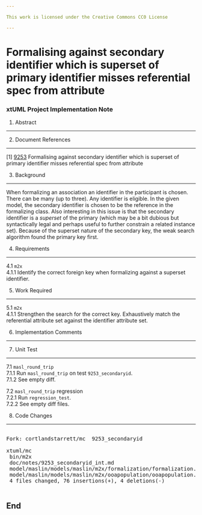 ```yaml
---

This work is licensed under the Creative Commons CC0 License

---
```


# Formalising against secondary identifier which is superset of primary identifier misses referential spec from attribute
### xtUML Project Implementation Note


1. Abstract
-----------

2. Document References
----------------------
[1] [9253](https://support.onefact.net/redmine/issues/9253) Formalising against secondary identifier which is superset of primary identifier misses referential spec from attribute  

3. Background
-------------
When formalizing an association an identifier in the participant is chosen.
There can be many (up to three).  Any identifier is eligible.  In the given
model, the secondary identifier is chosen to be the reference in the
formalizing class.  Also interesting in this issue is that the secondary
identifier is a _superset_ of the primary (which may be a bit dubious but
syntactically legal and perhaps useful to further constrain a related
instance set).  Because of the superset nature of the secondary key, the
weak search algorithm found the primary key first.

4. Requirements
---------------
4.1 `m2x`  
4.1.1 Identify the correct foreign key when formalizing against a
superset identifier.

5. Work Required
----------------
5.1 `m2x`  
4.1.1 Strengthen the search for the correct key.  Exhaustively match the
referential attribute set against the identifier attribute set.

6. Implementation Comments
--------------------------

7. Unit Test
------------
7.1 `masl_round_trip`  
7.1.1 Run `masl_round_trip` on test `9253_secondaryid`.  
7.1.2 See empty diff.

7.2 `masl_round_trip` regression  
7.2.1 Run `regression_test`.  
7.2.2 See empty diff files.

8. Code Changes
---------------
<pre>

Fork: cortlandstarrett/mc  9253_secondaryid

xtuml/mc
 bin/m2x                                                          | Bin 692080 -> 692080 bytes
 doc/notes/9253_secondaryid_int.md                                |  66 ++++++++++++++++++++++
 model/maslin/models/maslin/m2x/formalization/formalization.xtuml |   6 ++++--
 model/maslin/models/maslin/m2x/ooapopulation/ooapopulation.xtuml |   8 +++++--
 4 files changed, 76 insertions(+), 4 deletions(-)

</pre>

End
---

